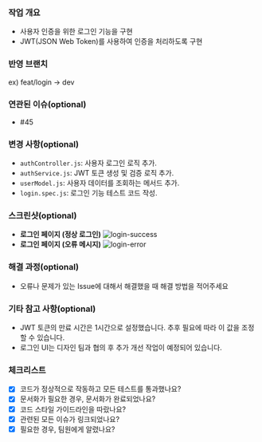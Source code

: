 ### 작업 개요

- 사용자 인증을 위한 로그인 기능을 구현
- JWT(JSON Web Token)를 사용하여 인증을 처리하도록 구현

### 반영 브랜치

ex) feat/login -> dev

### 연관된 이슈(optional)

- #45

### 변경 사항(optional)

- `authController.js`: 사용자 로그인 로직 추가.
- `authService.js`: JWT 토큰 생성 및 검증 로직 추가.
- `userModel.js`: 사용자 데이터를 조회하는 메서드 추가.
- `login.spec.js`: 로그인 기능 테스트 코드 작성.

### 스크린샷(optional)

- **로그인 페이지 (정상 로그인)**
  ![login-success](https://example.com/login-success.png)
- **로그인 페이지 (오류 메시지)**
  ![login-error](https://example.com/login-error.png)

### 해결 과정(optional)

- 오류나 문제가 있는 Issue에 대해서 해결했을 때 해결 방법을 적어주세요

### 기타 참고 사항(optional)

- JWT 토큰의 만료 시간은 1시간으로 설정했습니다. 추후 필요에 따라 이 값을 조정할 수 있습니다.
- 로그인 UI는 디자인 팀과 협의 후 추가 개선 작업이 예정되어 있습니다.

### 체크리스트

- [x] 코드가 정상적으로 작동하고 모든 테스트를 통과했나요?
- [x] 문서화가 필요한 경우, 문서화가 완료되었나요?
- [x] 코드 스타일 가이드라인을 따랐나요?
- [x] 관련된 모든 이슈가 링크되었나요?
- [x] 필요한 경우, 팀원에게 알렸나요?
